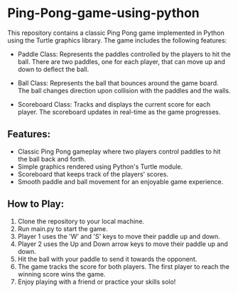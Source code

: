 # Ping-Pong-game-using-python

This repository contains a classic Ping Pong game implemented in Python using the Turtle graphics library. The game includes the following features:
 - Paddle Class: Represents the paddles controlled by the players to hit the ball. There are two paddles, one for each player, that can move up and down to deflect the ball.

 - Ball Class: Represents the ball that bounces around the game board. The ball changes direction upon collision with the paddles and the walls.

 - Scoreboard Class: Tracks and displays the current score for each player. The scoreboard updates in real-time as the game progresses.

<h2>Features:</h2>

 - Classic Ping Pong gameplay where two players control paddles to hit the ball back and forth.
 - Simple graphics rendered using Python's Turtle module.
 - Scoreboard that keeps track of the players' scores.
 - Smooth paddle and ball movement for an enjoyable game experience.

<h2>How to Play:</h2>
  
1. Clone the repository to your local machine.
2. Run main.py to start the game.
3. Player 1 uses the 'W' and 'S' keys to move their paddle up and down.
4. Player 2 uses the Up and Down arrow keys to move their paddle up and down.
5. Hit the ball with your paddle to send it towards the opponent.
6. The game tracks the score for both players. The first player to reach the winning score wins the game.
7. Enjoy playing with a friend or practice your skills solo!
